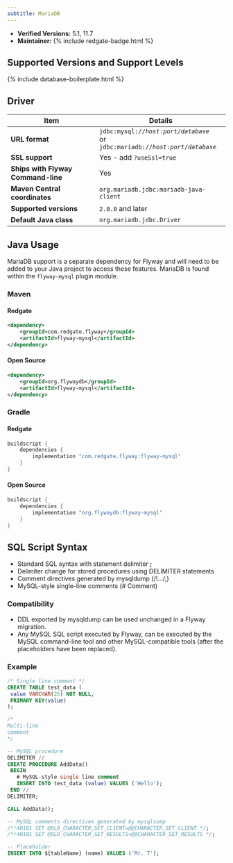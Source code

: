 ```yaml
---
subtitle: MariaDB
---
```


- **Verified Versions:** 5.1, 11.7
- **Maintainer:** {% include redgate-badge.html %}

## Supported Versions and Support Levels

{% include database-boilerplate.html %}

## Driver

| Item                               | Details                                                                                                                                        |
|------------------------------------|------------------------------------------------------------------------------------------------------------------------------------------------|
| **URL format**                     | <code>jdbc:mysql://<i>host</i>:<i>port</i>/<i>database</i></code><br>or<br><code>jdbc:mariadb://<i>host</i>:<i>port</i>/<i>database</i></code> |
| **SSL support**                    | Yes - add `?useSsl=true`                                                                                                                       |
| **Ships with Flyway Command-line** | Yes                                                                                                                                            |
| **Maven Central coordinates**      | `org.mariadb.jdbc:mariadb-java-client`                                                                                                         |
| **Supported versions**             | `2.0.0` and later                                                                                                                              |
| **Default Java class**             | `org.mariadb.jdbc.Driver`                                                                                                                      |


## Java Usage
MariaDB support is a separate dependency for Flyway and will need to be added to your Java project to access these features.
MariaDB is found within the `flyway-mysql` plugin module.
### Maven
#### Redgate
```xml
<dependency>
    <groupId>com.redgate.flyway</groupId>
    <artifactId>flyway-mysql</artifactId>
</dependency>
```
#### Open Source
```xml
<dependency>
    <groupId>org.flywaydb</groupId>
    <artifactId>flyway-mysql</artifactId>
</dependency>
```

### Gradle
#### Redgate
```groovy
buildscript {
    dependencies {
        implementation "com.redgate.flyway:flyway-mysql"
    }
}
```
#### Open Source
```groovy
buildscript {
    dependencies {
        implementation "org.flywaydb:flyway-mysql"
    }
}
```

## SQL Script Syntax

- Standard SQL syntax with statement delimiter **;**
- Delimiter change for stored procedures using DELIMITER statements
- Comment directives generated by mysqldump (/!.../;)
- MySQL-style single-line comments (# Comment)

### Compatibility

- DDL exported by mysqldump can be used unchanged in a Flyway migration.
- Any MySQL SQL script executed by Flyway, can be executed by the MySQL command-line tool and other
        MySQL-compatible tools (after the placeholders have been replaced).

### Example

```sql
/* Single line comment */
CREATE TABLE test_data (
 value VARCHAR(25) NOT NULL,
 PRIMARY KEY(value)
);

/*
Multi-line
comment
*/

-- MySQL procedure
DELIMITER //
CREATE PROCEDURE AddData()
 BEGIN
   # MySQL-style single line comment
   INSERT INTO test_data (value) VALUES ('Hello');
 END //
DELIMITER;

CALL AddData();

-- MySQL comments directives generated by mysqlsump
/*!40101 SET @OLD_CHARACTER_SET_CLIENT=@@CHARACTER_SET_CLIENT */;
/*!40101 SET @OLD_CHARACTER_SET_RESULTS=@@CHARACTER_SET_RESULTS */;

-- Placeholder
INSERT INTO ${tableName} (name) VALUES ('Mr. T');
```
